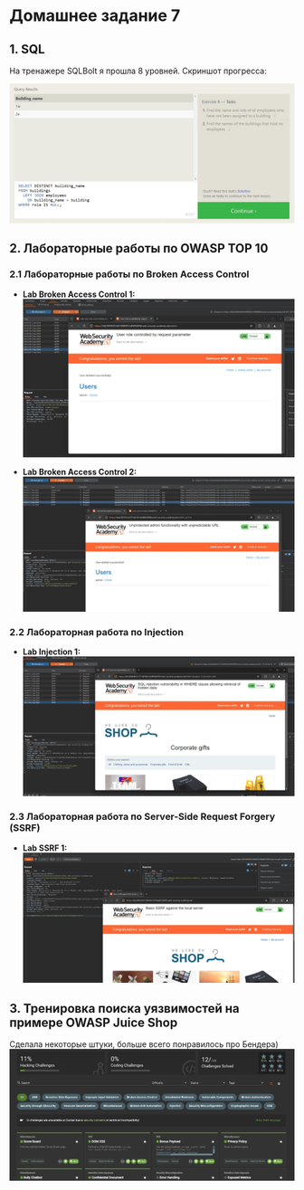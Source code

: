 # Домашнее задание 7

## 1. SQL
На тренажере SQLBolt я прошла 8 уровней. Cкриншот прогресса:  

![SQL Level 8](SQL_8.jpg)

## 2. Лабораторные работы по OWASP TOP 10

### 2.1 Лабораторные работы по Broken Access Control
- **Lab Broken Access Control 1:**
![Laba 1](Laba_1.jpg)  
  
- **Lab Broken Access Control 2:**
![Laba 2](Laba_2.jpg)

### 2.2 Лабораторная работа по Injection
- **Lab Injection 1:**
![Laba 3 - SQL Injection](Laba_3_SQL.jpg)  

### 2.3 Лабораторная работа по Server-Side Request Forgery (SSRF)
- **Lab SSRF 1:**
![Laba 4 - SSRF](Laba_4_SSRF.jpg)
  
## 3. Тренировка поиска уязвимостей на примере OWASP Juice Shop  
Сделала некоторые штуки, больше всего понравилось про Бендера)
![OWASP Juice Shop Result](./OWASP_Juice_Shop.jpg)

